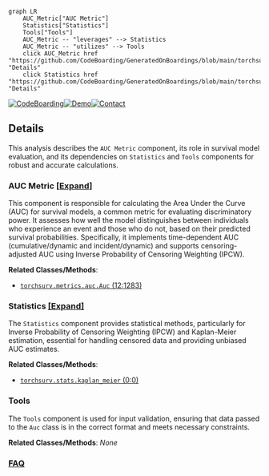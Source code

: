 ```mermaid
graph LR
    AUC_Metric["AUC Metric"]
    Statistics["Statistics"]
    Tools["Tools"]
    AUC_Metric -- "leverages" --> Statistics
    AUC_Metric -- "utilizes" --> Tools
    click AUC_Metric href "https://github.com/CodeBoarding/GeneratedOnBoardings/blob/main/torchsurv/AUC_Metric.md" "Details"
    click Statistics href "https://github.com/CodeBoarding/GeneratedOnBoardings/blob/main/torchsurv/Statistics.md" "Details"
```

[![CodeBoarding](https://img.shields.io/badge/Generated%20by-CodeBoarding-9cf?style=flat-square)](https://github.com/CodeBoarding/GeneratedOnBoardings)[![Demo](https://img.shields.io/badge/Try%20our-Demo-blue?style=flat-square)](https://www.codeboarding.org/demo)[![Contact](https://img.shields.io/badge/Contact%20us%20-%20contact@codeboarding.org-lightgrey?style=flat-square)](mailto:contact@codeboarding.org)

## Details

This analysis describes the `AUC Metric` component, its role in survival model evaluation, and its dependencies on `Statistics` and `Tools` components for robust and accurate calculations.

### AUC Metric [[Expand]](./AUC_Metric.md)
This component is responsible for calculating the Area Under the Curve (AUC) for survival models, a common metric for evaluating discriminatory power. It assesses how well the model distinguishes between individuals who experience an event and those who do not, based on their predicted survival probabilities. Specifically, it implements time-dependent AUC (cumulative/dynamic and incident/dynamic) and supports censoring-adjusted AUC using Inverse Probability of Censoring Weighting (IPCW).


**Related Classes/Methods**:

- <a href="https://github.com/Novartis/torchsurv/src/torchsurv/metrics/auc.py#L12-L1283" target="_blank" rel="noopener noreferrer">`torchsurv.metrics.auc.Auc` (12:1283)</a>


### Statistics [[Expand]](./Statistics.md)
The `Statistics` component provides statistical methods, particularly for Inverse Probability of Censoring Weighting (IPCW) and Kaplan-Meier estimation, essential for handling censored data and providing unbiased AUC estimates.


**Related Classes/Methods**:

- <a href="https://github.com/Novartis/torchsurv/src/torchsurv/stats/kaplan_meier.py#L0-L0" target="_blank" rel="noopener noreferrer">`torchsurv.stats.kaplan_meier` (0:0)</a>


### Tools
The `Tools` component is used for input validation, ensuring that data passed to the `Auc` class is in the correct format and meets necessary constraints.


**Related Classes/Methods**: _None_



### [FAQ](https://github.com/CodeBoarding/GeneratedOnBoardings/tree/main?tab=readme-ov-file#faq)